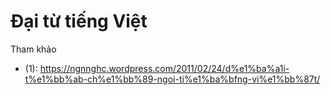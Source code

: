 # Đại từ tiếng Việt

Tham khảo

* (1): https://ngnnghc.wordpress.com/2011/02/24/d%e1%ba%a1i-t%e1%bb%ab-ch%e1%bb%89-ngoi-ti%e1%ba%bfng-vi%e1%bb%87t/